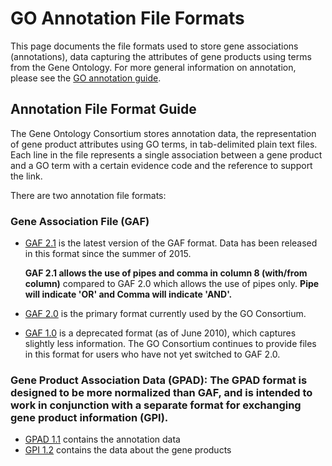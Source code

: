 <!-- Is 2.0 the primary format? Not 2.1? Deprecated file formats (definitely 1.0) should be on the wiki, e.g. "For the deprecated GAFs 1.0-2.0, please see the documentation on the wiki [HERE]" 
  Also needs the http://wiki.geneontology.org/index.php/Introduction_to_the_GO_Consortium_annotation_set page to be updated. (Link omitted, should be under "see the annotation guide". -->

# GO Annotation File Formats

This page documents the file formats used to store gene associations (annotations), data capturing the attributes of gene products using terms from the Gene Ontology. For more general information on annotation, please see the [GO annotation guide](http://wiki.geneontology.org/index.php/Introduction_to_the_GO_Consortium_annotation_set).
## Annotation File Format Guide

The Gene Ontology Consortium stores annotation data, the representation of gene product attributes using GO terms, in tab-delimited plain text files. Each line in the file represents a single association between a gene product and a GO term with a certain evidence code and the reference to support the link.

There are two annotation file formats:
### Gene Association File (GAF)

* [GAF 2.1](GOAnnotationFileFormat2_1.md) is the latest version of the GAF format. Data has been released in this format since the summer of 2015.
  
  **GAF 2.1 allows the use of pipes and comma in column 8 (with/from column)** compared to GAF 2.0 which allows the use of pipes only. **Pipe will indicate 'OR' and Comma will indicate 'AND'.**
* [GAF 2.0](http://geneontology.org/page/go-annotation-file-format-20) is the primary format currently used by the GO Consortium.
* [GAF 1.0](http://geneontology.org/page/go-annotation-file-gaf-format-10) is a deprecated format (as of June 2010), which captures slightly less information. The GO Consortium continues to provide files in this format for users who have not yet switched to GAF 2.0.

### Gene Product Association Data (GPAD): The GPAD format is designed to be more normalized than GAF, and is intended to work in conjunction with a separate format for exchanging gene product information (GPI).

* [GPAD 1.1](GeneProductAssociationDataFormat.md) contains the annotation data
* [GPI 1.2](GeneProductInformationFormat.md) contains the data about the gene products
